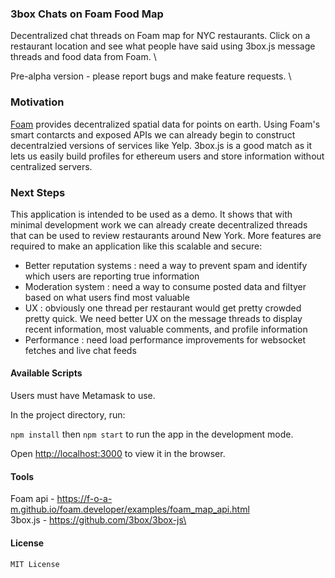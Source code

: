 ### 3box Chats on Foam Food Map

Decentralized chat threads on Foam map for NYC restaurants. Click on a restaurant location and see what people have said using 3box.js message threads and food data from Foam.  \ 

Pre-alpha version - please report bugs and make feature requests. \

### Motivation 

[Foam](https://www.foam.space/) provides decentralized spatial data for points on earth. Using Foam's smart contarcts and exposed APIs we can already begin to construct decentralzied versions of services like Yelp. 3box.js is a good match as it lets us easily build profiles for ethereum users and store information without centralized servers. 

### Next Steps

This application is intended to be used as a demo. It shows that with minimal development work we can already create decentralized threads that can be used to review restaurants around New York. More features are required to make an application like this scalable and secure:

- Better reputation systems : need a way to prevent spam and identify which users are reporting true information 
- Moderation system : need a way to consume posted data and filtyer based on what users find most valuable
- UX : obviously one thread per restaurant would get pretty crowded pretty quick. We need better UX on the message threads to display recent information, most valuable comments, and profile information 
- Performance : need load performance improvements for websocket fetches and live chat feeds 

#### Available Scripts

Users must have Metamask to use. 

In the project directory, run:

`npm install` then `npm start` to run the app in the development mode.

Open [http://localhost:3000](http://localhost:3000) to view it in the browser.

#### Tools
Foam api - https://f-o-a-m.github.io/foam.developer/examples/foam_map_api.html \
3box.js - https://github.com/3box/3box-js\


#### License

`MIT License`

